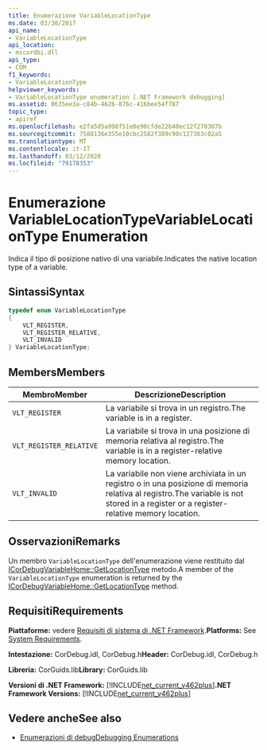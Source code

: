 ```yaml
---
title: Enumerazione VariableLocationType
ms.date: 03/30/2017
api_name:
- VariableLocationType
api_location:
- mscordbi.dll
api_type:
- COM
f1_keywords:
- VariableLocationType
helpviewer_keywords:
- VariableLocationType enumeration [.NET Framework debugging]
ms.assetid: 8635ee3a-c84b-4626-876c-416bee54f787
topic_type:
- apiref
ms.openlocfilehash: e2fa5d5a998f51e0e90cfde22b40ec12f278307b
ms.sourcegitcommit: 7588136e355e10cbc2582f389c90c127363c02a5
ms.translationtype: MT
ms.contentlocale: it-IT
ms.lasthandoff: 03/12/2020
ms.locfileid: "79178353"
---
```

# <a name="variablelocationtype-enumeration"></a><span data-ttu-id="b95c6-102">Enumerazione VariableLocationType</span><span class="sxs-lookup"><span data-stu-id="b95c6-102">VariableLocationType Enumeration</span></span>
<span data-ttu-id="b95c6-103">Indica il tipo di posizione nativo di una variabile.</span><span class="sxs-lookup"><span data-stu-id="b95c6-103">Indicates the native location type of a variable.</span></span>  
  
## <a name="syntax"></a><span data-ttu-id="b95c6-104">Sintassi</span><span class="sxs-lookup"><span data-stu-id="b95c6-104">Syntax</span></span>  
  
```cpp  
typedef enum VariableLocationType  
{  
    VLT_REGISTER,
    VLT_REGISTER_RELATIVE,
    VLT_INVALID  
} VariableLocationType;  
```  
  
## <a name="members"></a><span data-ttu-id="b95c6-105">Members</span><span class="sxs-lookup"><span data-stu-id="b95c6-105">Members</span></span>  
  
|<span data-ttu-id="b95c6-106">Membro</span><span class="sxs-lookup"><span data-stu-id="b95c6-106">Member</span></span>|<span data-ttu-id="b95c6-107">Descrizione</span><span class="sxs-lookup"><span data-stu-id="b95c6-107">Description</span></span>|  
|------------|-----------------|  
|`VLT_REGISTER`|<span data-ttu-id="b95c6-108">La variabile si trova in un registro.</span><span class="sxs-lookup"><span data-stu-id="b95c6-108">The variable is in a register.</span></span>|  
|`VLT_REGISTER_RELATIVE`|<span data-ttu-id="b95c6-109">La variabile si trova in una posizione di memoria relativa al registro.</span><span class="sxs-lookup"><span data-stu-id="b95c6-109">The variable is in a register-relative memory location.</span></span>|  
|`VLT_INVALID`|<span data-ttu-id="b95c6-110">La variabile non viene archiviata in un registro o in una posizione di memoria relativa al registro.</span><span class="sxs-lookup"><span data-stu-id="b95c6-110">The variable is not stored in a register or a register-relative memory location.</span></span>|  
  
## <a name="remarks"></a><span data-ttu-id="b95c6-111">Osservazioni</span><span class="sxs-lookup"><span data-stu-id="b95c6-111">Remarks</span></span>  
 <span data-ttu-id="b95c6-112">Un membro `VariableLocationType` dell'enumerazione viene restituito dal [ICorDebugVariableHome::GetLocationType](icordebugvariablehome-getlocationtype-method.md) metodo.</span><span class="sxs-lookup"><span data-stu-id="b95c6-112">A member of the `VariableLocationType` enumeration is returned by the [ICorDebugVariableHome::GetLocationType](icordebugvariablehome-getlocationtype-method.md) method.</span></span>  
  
## <a name="requirements"></a><span data-ttu-id="b95c6-113">Requisiti</span><span class="sxs-lookup"><span data-stu-id="b95c6-113">Requirements</span></span>  
 <span data-ttu-id="b95c6-114">**Piattaforme:** vedere [Requisiti di sistema di .NET Framework](../../../../docs/framework/get-started/system-requirements.md).</span><span class="sxs-lookup"><span data-stu-id="b95c6-114">**Platforms:** See [System Requirements](../../../../docs/framework/get-started/system-requirements.md).</span></span>  
  
 <span data-ttu-id="b95c6-115">**Intestazione:** CorDebug.idl, CorDebug.h</span><span class="sxs-lookup"><span data-stu-id="b95c6-115">**Header:** CorDebug.idl, CorDebug.h</span></span>  
  
 <span data-ttu-id="b95c6-116">**Libreria:** CorGuids.lib</span><span class="sxs-lookup"><span data-stu-id="b95c6-116">**Library:** CorGuids.lib</span></span>  
  
 <span data-ttu-id="b95c6-117">**Versioni di .NET Framework:** [!INCLUDE[net_current_v462plus](../../../../includes/net-current-v462plus-md.md)]</span><span class="sxs-lookup"><span data-stu-id="b95c6-117">**.NET Framework Versions:** [!INCLUDE[net_current_v462plus](../../../../includes/net-current-v462plus-md.md)]</span></span>  
  
## <a name="see-also"></a><span data-ttu-id="b95c6-118">Vedere anche</span><span class="sxs-lookup"><span data-stu-id="b95c6-118">See also</span></span>

- [<span data-ttu-id="b95c6-119">Enumerazioni di debug</span><span class="sxs-lookup"><span data-stu-id="b95c6-119">Debugging Enumerations</span></span>](debugging-enumerations.md)
